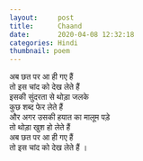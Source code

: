 ```yaml
---
layout:     post
title:      Chaand
date:       2020-04-08 12:32:18
categories: Hindi
thumbnail: poem
---
```


अब छत पर आ ही गए हैं  
तो इस चांद को देख लेते हैं  
इसकी सुंदरता से थोड़ा जलके  
कुछ शब्द फेर लेते हैं  
और अगर उसकी हयात का मालूम पड़े  
तो थोड़ा खुश हो लेते हैं  
अब छत पर आ ही गए हैं  
तो इस चांद को देख लेते हैं ।  